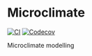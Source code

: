 # Microclimate

[![CI](https://github.com/BiophysicalEcology/Microclimate.jl/actions/workflows/CI.yml/badge.svg)](https://github.com/BiophysicalEcology/Microclimate.jl/actions/workflows/CI.yml)
[![Codecov](https://codecov.io/gh/BiophysicalEcology/Microclimate.jl/branch/main/graph/badge.svg)](https://codecov.io/gh/BiophysicalEcology/Microclimate.jl/tree/main)

Microclimate modelling

